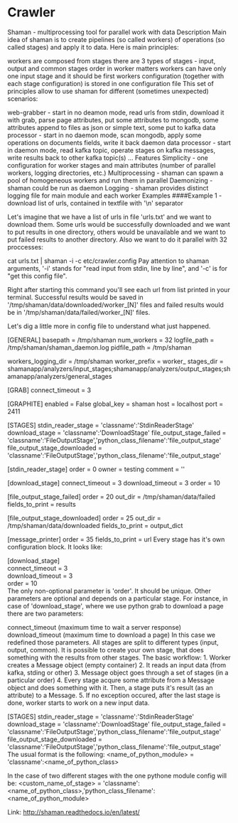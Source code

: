 # Crawler
Shaman - multiprocessing tool for parallel work with data
Description
Main idea of shaman is to create pipelines (so called workers) of operations (so called stages) and apply it to data. Here is main principles:

workers are composed from stages
there are 3 types of stages - input, output and common
stages order in worker matters
workers can have only one input stage and it should be first
workers configuration (together with each stage configuration) is stored in one configuration file
This set of principles allow to use shaman for different (sometimes unexpected) scenarios:

web-grabber - start in no deamon mode, read urls from stdin, download it with grab, parse page attributes, put some attributes to mongodb, some attributes append to files as json or simple text, some put to kafka
data processor - start in no daemon mode, scan mongodb, apply some operations on documents fields, write it back
daemon data processor - start in daemon mode, read kafka topic, operate stages on kafka messages, write results back to other kafka topic(s)
...
Features
Simplicity - one configuration for worker stages and main attributes (number of parallel workers, logging directories, etc.)
Multiprocessing - shaman can spawn a pool of homogeneous workers and run them in parallel
Daemonizing - shaman could be run as daemon
Logging - shaman provides distinct logging file for main module and each worker
Examples
####Example 1 - download list of urls, contained in textfile with '\n' separator

Let's imagine that we have a list of urls in file 'urls.txt' and we want to download them. Some urls would be successfully downloaded and we want to put results in one directory, others would be unavailable and we want to put failed results to another directory. Also we want to do it parallel with 32 proccesses:

cat urls.txt | shaman -i -c etc/crawler.config
Pay attention to shaman arguments, '-i' stands for "read input from stdin, line by line", and '-c' is for "get this config file".

Right after starting this command you'll see each url from list printed in your terminal. Successful results would be saved in '/tmp/shaman/data/downloaded/worker_[N]' files and failed results would be in '/tmp/shaman/data/failed/worker_[N]' files.

Let's dig a little more in config file to understand what just happened.

[GENERAL]
basepath = /tmp/shaman
num_workers = 32
logfile_path = /tmp/shaman/shaman_daemon.log
pidfile_path = /tmp/shaman

workers_logging_dir = /tmp/shaman
worker_prefix = worker_
stages_dir = shamanapp/analyzers/input_stages;shamanapp/analyzers/output_stages;shamanapp/analyzers/general_stages

[GRAB]
connect_timeout = 3

[GRAPHITE]
enabled = False
global_key = shaman
host = localhost
port = 2411

[STAGES]
stdin_reader_stage = 'classname':'StdinReaderStage'
download_stage = 'classname':'DownloadStage'
file_output_stage_failed = 'classname':'FileOutputStage','python_class_filename':'file_output_stage'
file_output_stage_downloaded = 'classname':'FileOutputStage','python_class_filename':'file_output_stage'

[stdin_reader_stage]
order = 0
owner = testing
comment = ''

[download_stage]
connect_timeout = 3
download_timeout = 3
order = 10

[file_output_stage_failed]
order = 20
out_dir = /tmp/shaman/data/failed
fields_to_print = results

[file_output_stage_downloaded]
order = 25
out_dir = /tmp/shaman/data/downloaded
fields_to_print = output_dict

[message_printer]
order = 35
fields_to_print = url
Every stage has it's own configuration block. It looks like:

[download_stage]  
connect_timeout = 3  
download_timeout = 3  
order = 10  
The only non-optional parameter is 'order'. It should be unique. Other parameters are optional and depends on a particular stage. For instance, in case of 'download_stage', where we use python grab to download a page there are two parameters:

connect_timeout (maximum time to wait a server response)
download_timeout (maximum time to download a page) In this case we redefined those parameters.
All stages are split to different types (input, output, common). It is possible to create your own stage, that does something with the results from other stages. The basic workflow: 1. Worker creates a Message object (empty container) 2. It reads an input data (from kafka, stding or other) 3. Message object goes through a set of stages (in a particular order) 4. Every stage acqure some attribute from a Message object and does something with it. Then, a stage puts it's result (as an attribute) to a Message. 5. If no exception occured, after the last stage is done, worker starts to work on a new input data.

[STAGES]
stdin_reader_stage = 'classname':'StdinReaderStage'
download_stage = 'classname':'DownloadStage'
file_output_stage_failed = 'classname':'FileOutputStage','python_class_filename':'file_output_stage'
file_output_stage_downloaded = 'classname':'FileOutputStage','python_class_filename':'file_output_stage'
The usual format is the following: <name_of_python_module> = 'classname':<name_of_python_class>

In the case of two different stages with the one pythone module config will be: <custom_name_of_stage> = 'classname':<name_of_python_class>,'python_class_filename':<name_of_python_module>

Link: http://shaman.readthedocs.io/en/latest/

